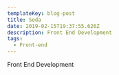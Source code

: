 ```yaml
---
templateKey: blog-post
title: Seda
date: 2019-02-15T19:37:55.626Z
description: Front End Development
tags:
  - Front-end
---
```

Front End Development
